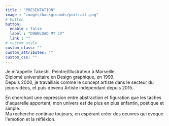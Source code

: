 ```yaml
---
title : "PRESENTATION"
image : "images/backgrounds/portrait.png"
# button
button:
  enable : false
  label : "DOWNLOAD MY CV"
  link : ""
# custom style
custom_class: ""
custom_attributes: ""
custom_css: ""
---
```


Je m'appelle Takeshi, Peintre/Illustrateur à Marseille.  
Diplomé universitaire en Design graphique, en 1999.  
Depuis 2000, je travaillais comme le concept artiste dans le secteur du jeux-vidéos, et puis devenu Artiste indépendant depuis 2015.  

En cherchant une expression entre abstraction et figuration que les taches d'aquarelle apportent, mon univers est de plus en plus enfantin, poétique et simple.  
Ma recherche continue toujours, en espérant créer des oeuvres qui evoque l'emotion et la réfléxion.

